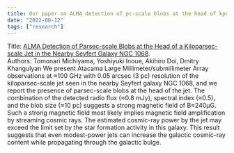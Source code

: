 ```yaml
---
title: Our paper on ALMA detection of pc-scale blobs at the head of kpc-scale jet in NGC 1068 by ApJL.
date: "2022-08-12"
tags: ["research"]
---
```

Title: [ALMA Detection of Parsec-scale Blobs at the Head of a Kiloparsec-scale Jet in the Nearby Seyfert Galaxy NGC 1068](https://arxiv.org/abs/2208.08533).  
Authors: Tomonari Michiyama, Yoshiyuki Inoue, Akihiro Doi, Dmitry Khangulyan
We present Atacama Large Millimeter/submillimeter Array observations at ≈100 GHz with 0.05 arcsec (3 pc) resolution of the kiloparsec-scale jet seen in the nearby Seyfert galaxy NGC 1068, and we report the presence of parsec-scale blobs at the head of the jet. The combination of the detected radio flux (≈0.8 mJy), spectral index (≈0.5), and the blob size (≈10 pc) suggests a strong magnetic field of B≈240μG. Such a strong magnetic field most likely implies magnetic field amplification by streaming cosmic rays. The estimated cosmic-ray power by the jet may exceed the limit set by the star formation activity in this galaxy. This result suggests that even modest-power jets can increase the galactic cosmic-ray content while propagating through the galactic bulge.
